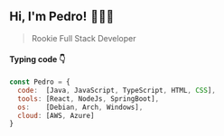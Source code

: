 ## Hi, I'm Pedro!  🧑‍💻🥭 
> Rookie Full Stack Developer 


#### Typing code 👇
```javascript
const Pedro = {
  code:  [Java, JavaScript, TypeScript, HTML, CSS],
  tools: [React, NodeJs, SpringBoot],
  os:    [Debian, Arch, Windows],
  cloud: [AWS, Azure]
}
```
